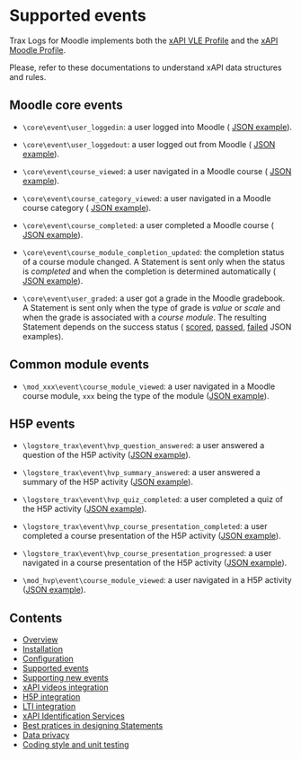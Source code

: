 # Supported events

Trax Logs for Moodle implements both the [xAPI VLE Profile](http://doc.xapi.fr/profiles/vle) and the [xAPI Moodle Profile](http://doc.xapi.fr/profiles/moodle). 

Please, refer to these documentations to understand xAPI data structures and rules.


## Moodle core events

- `\core\event\user_loggedin`: a user logged into Moodle (
    [JSON example](http://doc.xapi.fr/profiles/moodle/events_auth#logged-in)).

- `\core\event\user_loggedout`: a user logged out from Moodle (
    [JSON example](http://doc.xapi.fr/profiles/moodle/events_auth#logged-out)).

- `\core\event\course_viewed`: a user navigated in a Moodle course (
    [JSON example](http://doc.xapi.fr/profiles/moodle/events_nav#nav-in-course)).

- `\core\event\course_category_viewed`: a user navigated in a Moodle course category (
    [JSON example](http://doc.xapi.fr/profiles/moodle/events_nav#nav-in-course-category)).

- `\core\event\course_completed`: a user completed a Moodle course (
    [JSON example](http://doc.xapi.fr/profiles/moodle/events_comp#course-completed)).

- `\core\event\course_module_completion_updated`: the completion status of a course module changed. A Statement is sent only when the status is *completed* and when the completion is determined automatically (
    [JSON example](http://doc.xapi.fr/profiles/moodle/events_comp#module-completed)).

- `\core\event\user_graded`: a user got a grade in the Moodle gradebook. A Statement is sent only when the type of grade is *value* or *scale* and when the grade is associated with a *course module*. The resulting Statement depends on the success status (
    [scored](http://doc.xapi.fr/profiles/moodle/events_result#module-scored),
    [passed](http://doc.xapi.fr/profiles/moodle/events_result#module-passed), 
    [failed](http://doc.xapi.fr/profiles/moodle/events_result#module-failed)
    JSON examples).


## Common module events

- `\mod_xxx\event\course_module_viewed`: a user navigated in a Moodle course module, `xxx` being the type of the module ([JSON example](http://doc.xapi.fr/profiles/moodle/events_nav#nav-in-module)).


## H5P events

- `\logstore_trax\event\hvp_question_answered`: a user answered a question of the H5P activity ([JSON example](http://doc.xapi.fr/profiles/moodle/events_hvp#question-answered)).

- `\logstore_trax\event\hvp_summary_answered`: a user answered a summary of the H5P activity ([JSON example](http://doc.xapi.fr/profiles/moodle/events_hvp#summary-answered)).

- `\logstore_trax\event\hvp_quiz_completed`: a user completed a quiz of the H5P activity ([JSON example](http://doc.xapi.fr/profiles/moodle/events_hvp#quiz-completed)).

- `\logstore_trax\event\hvp_course_presentation_completed`: a user completed a course presentation 
of the H5P activity ([JSON example](http://doc.xapi.fr/profiles/moodle/events_hvp#pres-completed)).

- `\logstore_trax\event\hvp_course_presentation_progressed`: a user navigated in a course presentation 
of the H5P activity ([JSON example](http://doc.xapi.fr/profiles/moodle/events_hvp#nav-in-pres)).

- `\mod_hvp\event\course_module_viewed`: a user navigated in a H5P activity ([JSON example](http://doc.xapi.fr/profiles/moodle/events_hvp#nav-in-module)).




## Contents

* [Overview](../README.md)
* [Installation](install.md)
* [Configuration](config.md)
* [Supported events](events.md)
* [Supporting new events](extend.md)
* [xAPI videos integration](vid.md)
* [H5P integration](h5p.md)
* [LTI integration](lti.md)
* [xAPI Identification Services](id.md)
* [Best pratices in designing Statements](best-practices.md)
* [Data privacy](privacy.md)
* [Coding style and unit testing](test.md)

